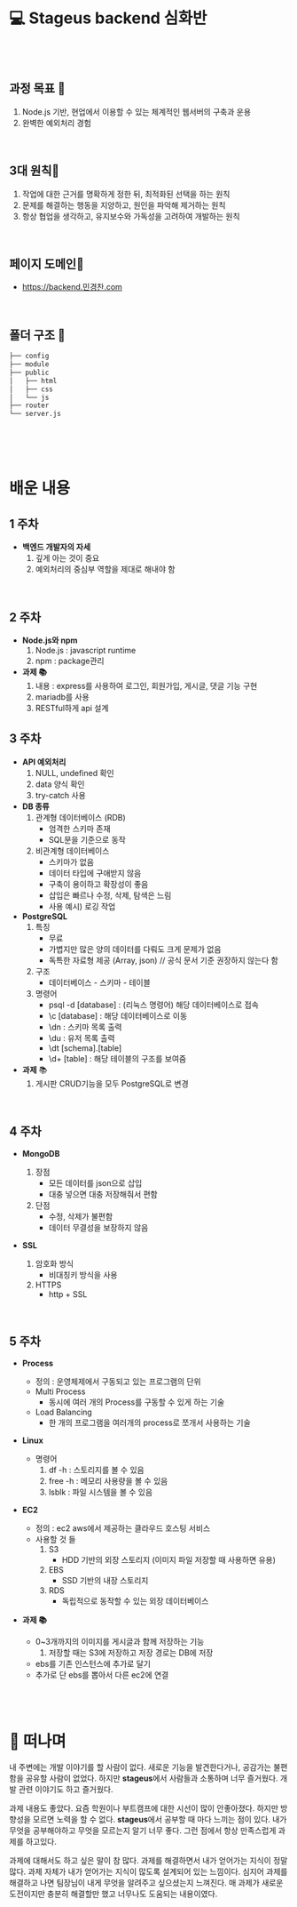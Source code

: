 # **:computer: Stageus backend 심화반**

<br>
<br>

## **과정 목표 :key:**
1. Node.js 기반, 현업에서 이용할 수 있는 체계적인 웹서버의 구축과 운용
2. 완벽한 예외처리 경험

<br/>

## **3대 원칙:scroll:**
1. 작업에 대한 근거를 명확하게 정한 뒤, 최적화된 선택을 하는 원칙
2. 문제를 해결하는 행동을 지양하고, 원인을 파악해 제거하는 원칙
3. 항상 협업을 생각하고, 유지보수와 가독성을 고려하여 개발하는 원칙

<br/>

## **페이지 도메인:pushpin:**
- https://backend.민경찬.com

<br/>

## **폴더 구조 :file_folder:**
```bash
├── config
├── module
├── public
│   ├── html
│   ├── css
│   └── js
├── router
└── server.js
```


<br>
<br>
<br>

# **배운 내용**

## **1 주차**
- **백엔드 개발자의 자세**
    1. 깊게 아는 것이 중요 
    2. 예외처리의 중심부 역할을 제대로 해내야 함


<br/>


## **2 주차**
- **Node.js와 npm**
    1. Node.js : javascript runtime
    2. npm : package관리 
- **과제 :books:**
    1. 내용 : express를 사용하여 로그인, 회원가입, 게시글, 댓글 기능 구현 
    2. mariadb를 사용
    3. RESTful하게 api 설계

## **3 주차**
- **API 예외처리**
    1. NULL, undefined 확인
    2. data 양식 확인
    3. try-catch 사용
- **DB 종류**
    1. 관계형 데이터베이스 (RDB)
        - 엄격한 스키마 존재
        - SQL문을 기준으로 동작
    2. 비관계형 데이터베이스
        - 스키마가 없음
        - 데이터 타입에 구애받지 않음
        - 구축이 용이하고 확장성이 좋음
        - 삽입은 빠르나 수정, 삭제, 탐색은 느림
        - 사용 예시) 로깅 작업
- **PostgreSQL**
    1. 특징
        - 무료
        - 가볍지만 많은 양의 데이터를 다뤄도 크게 문제가 없음
        - 독특한 자료형 제공 (Array, json) // 공식 문서 기준 권장하지 않는다 함
    2. 구조
        - 데이터베이스 - 스키마 - 테이블 
    3. 명령어
        - psql -d [database] : (리눅스 명령어) 해당 데이터베이스로 접속
        - \c [database] : 해당 데이터베이스로 이동
        - \dn : 스키마 목록 출력
        - \du : 유저 목록 출력
        - \dt [schema].[table] 
        - \d+ [table] : 해당 테이블의 구조를 보여줌 
- **과제** :books:
    1. 게시판 CRUD기능을 모두 PostgreSQL로 변경

<br/>

## **4 주차**
- **MongoDB**
    1. 장점
        - 모든 데이터를 json으로 삽입
        - 대충 넣으면 대충 저장해줘서 편함
    2. 단점
        - 수정, 삭제가 불편함
        - 데이터 무결성을 보장하지 않음

- **SSL**
    1. 암호화 방식
        - 비대칭키 방식을 사용
    2. HTTPS
        - http + SSL

<br/>

## **5 주차**
- **Process**
    - 정의 : 운영체제에서 구동되고 있는 프로그램의 단위
    - Multi Process 
        - 동시에 여러 개의 Process를 구동할 수 있게 하는 기술
    - Load Balancing
        - 한 개의 프로그램을 여러개의 process로 쪼개서 사용하는 기술
- **Linux**
    - 명령어
        1. df -h : 스토리지를 볼 수 있음
        2. free -h : 메모리 사용량을 볼 수 있음
        3. lsblk : 파일 시스템을 볼 수 있음

- **EC2**
    - 정의 : ec2 aws에서 제공하는 클라우드 호스팅 서비스
    - 사용할 것 들
        1. S3
            - HDD 기반의 외장 스토리지 (이미지 파일 저장할 때 사용하면 유용)
        2. EBS
            - SSD 기반의 내장 스토리지
        3. RDS  
            - 독립적으로 동작할 수 있는 외장 데이터베이스
- **과제 :books:**
    - 0~3개까지의 이미지를 게시글과 함께 저장하는 기능
        1. 저장할 때는 S3에 저장하고 저장 경로는 DB에 저장
    - ebs를 기존 인스턴스에 추가로 달기
    - 추가로 단 ebs를 뽑아서 다른 ec2에 연결



<br/>
<br/>

# :wave: 떠나며
내 주변에는 개발 이야기를 할 사람이 없다. 새로운 기능을 발견한다거나, 공감가는 불편함을 공유할 사람이 없었다. 하지만 **stageus**에서 사람들과 소통하며 너무 즐거웠다. 개발 관련 이야기도 하고 즐거웠다. 

과제 내용도 좋았다. 요즘 학원이나 부트캠프에 대한 시선이 많이 안좋아졌다. 하지만 방향성을 모르면 노력을 할 수 없다. **stageus**에서 공부할 때 마다 느끼는 점이 있다. 내가 무엇을 공부해야하고 무엇을 모르는지 알기 너무 좋다. 그런 점에서 항상 만족스럽게 과제를 하고있다. 

과제에 대해서도 하고 싶은 말이 참 많다. 과제를 해결하면서 내가 얻어가는 지식이 정말 많다. 과제 자체가 내가 얻어가는 지식이 많도록 설계되어 있는 느낌이다. 심지어 과제를 해결하고 나면 팀장님이 내게 무엇을 알려주고 싶으셨는지 느껴진다. 매 과제가 새로운 도전이지만 충분히 해결할만 했고 너무나도 도움되는 내용이였다. 
